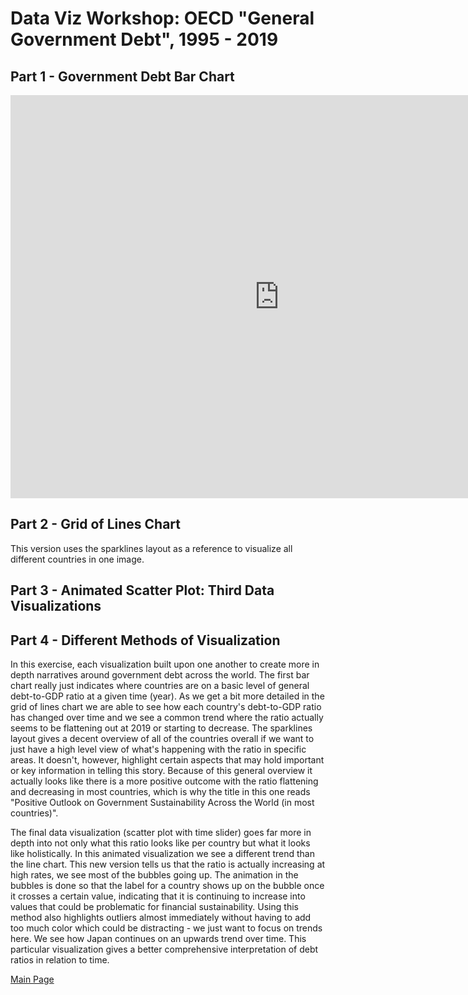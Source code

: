 # Data Viz Workshop: OECD "General Government Debt", 1995 - 2019

## Part 1 - Government Debt Bar Chart

<iframe src="https://data.oecd.org/chart/69EJ" width="860" height="645" style="border: 0" mozallowfullscreen="true" webkitallowfullscreen="true" allowfullscreen="true"><a href="https://data.oecd.org/chart/69EJ" target="_blank">OECD Chart: General government debt, Total, % of GDP, Annual, 2019</a></iframe>

## Part 2 - Grid of Lines Chart
This version uses the sparklines layout as a reference to visualize all different countries in one image.

<div class="flourish-embed flourish-chart" data-src="visualisation/4280884"><script src="https://public.flourish.studio/resources/embed.js"></script></div>

## Part 3 - Animated Scatter Plot: Third Data Visualizations
<div class="flourish-embed flourish-scatter" data-src="visualisation/4281421"><script src="https://public.flourish.studio/resources/embed.js"></script></div>

## Part 4 - Different Methods of Visualization

In this exercise, each visualization built upon one another to create more in depth narratives around government debt across the world. The first bar chart really just indicates where countries are on a basic level of general debt-to-GDP ratio at a given time (year). As we get a bit more detailed in the grid of lines chart we are able to see how each country's debt-to-GDP ratio has changed over time and we see a common trend where the ratio actually seems to be flattening out at 2019 or starting to decrease. The sparklines layout gives a decent overview of all of the countries overall if we want to just have a high level view of what's happening with the ratio in specific areas. It doesn't, however, highlight certain aspects that may hold important or key information in telling this story. Because of this general overview it actually looks like there is a more positive outcome with the ratio flattening and decreasing in most countries, which is why the title in this one reads "Positive Outlook on Government Sustainability Across the World (in most countries)". 

The final data visualization (scatter plot with time slider) goes far more in depth into not only what this ratio looks like per country but what it looks like holistically. In this animated visualization we see a different trend than the line chart. This new version tells us that the ratio is actually increasing at high rates, we see most of the bubbles going up. The animation in the bubbles is done so that the label for a country shows up on the bubble once it crosses a certain value, indicating that it is continuing to increase into values that could be problematic for financial sustainability. Using this method also highlights outliers almost immediately without having to add too much color which could be distracting - we just want to focus on trends here. We see how Japan continues on an upwards trend over time. This particular visualization gives a better comprehensive interpretation of debt ratios in relation to time. 

[Main Page](https://sarikasanyal.github.io/sarikas/)
